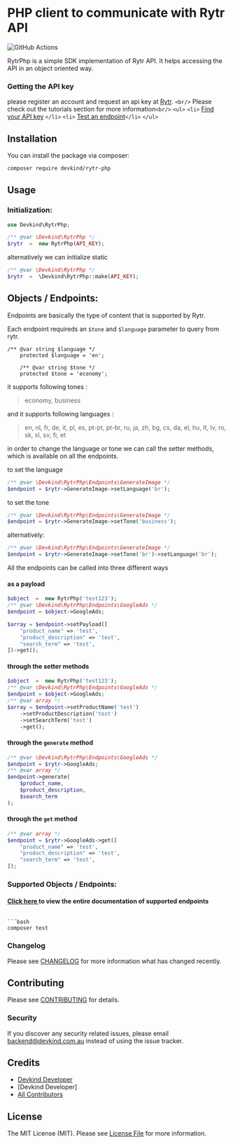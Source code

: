 # PHP client to communicate with Rytr API

![GitHub Actions](https://github.com/devkind-au/rytr-php/actions/workflows/main.yml/badge.svg)

RytrPhp is a simple SDK implementation of Rytr API. It helps accessing the API in an object oriented way.

### Getting the API key

please register an account and request an api key at [Rytr](https://rytr.com). `<br/>` Please check out the tutorials section for more information`<br/>`   `<ul>` `<li>` [Find your API key](../docs/Find%20Api%20Key) `</li>` `<li>`  [Test an endpoint](../docs/Test%20An%20Endpoint)`</li>` `</ul>`

## Installation

You can install the package via composer:

```bash
composer require devkind/rytr-php
```

## Usage

### Initialization:

```php
use Devkind\RytrPhp;

/** @var \Devkind\RytrPhp */
$rytr  =  new RytrPhp(API_KEY);
```

alternatively we can initialize static

```php
/** @var \Devkind\RytrPhp */
$rytr  =  \Devkind\RytrPhp::make(API_KEY);
```

## Objects / Endpoints:

Endpoints are basically the type of content that is supported by Rytr.

Each endpoint requireds an `$tone` and `$language` parameter to query from rytr.

```
/** @var string $language */
    protected $language = 'en';

    /** @var string $tone */
    protected $tone = 'economy';
```

it supports following tones :

> economy, business

and it supports following languages :

> en, nl, fr, de, it, pl, es, pt-pt, pt-br, ru, ja, zh, bg, cs, da, el, hu, lt, lv, ro, sk, sl, sv, fi, et

in order to change the language or tone we can call the setter methods, which is available on all the endpoints.

to set the language

```php
/** @var \Devkind\RytrPhp\Endpoints\GenerateImage */
$endpoint = $rytr->GenerateImage->setLanguage('br');
```

to set the tone

```php
/** @var \Devkind\RytrPhp\Endpoints\GenerateImage */
$endpoint = $rytr->GenerateImage->setTone('business');
```

alternatively:

```php
/** @var \Devkind\RytrPhp\Endpoints\GenerateImage */
$endpoint = $rytr->GenerateImage->setTone('br')->setLanguage('br');
```

All the endpoints can be  called into three different ways

#### as a payload

```php
$object  =  new RytrPhp('test123');
/** @var \Devkind\RytrPhp\Endpoints\GoogleAds */
$endpoint = $object->GoogleAds;

$array = $endpoint->setPayload([
    "product_name" => 'test',
    "product_description" => 'test',
    "search_term" => 'test',
])->get();
```

#### through the setter methods

```php
$object  =  new RytrPhp('test123');
/** @var \Devkind\RytrPhp\Endpoints\GoogleAds */
$endpoint = $object->GoogleAds;
/** @var array */
$array = $endpoint->setProductName('test')
    ->setProductDescription('test')
    ->setSearchTerm('test')
    ->get();
```

#### through the `generate` method

```php
/** @var \Devkind\RytrPhp\Endpoints\GoogleAds */
$endpoint = $rytr->GoogleAds;
/** @var array */
$endpoint->generate(
	$product_name,
	$product_description,
	$search_term
);
```

#### through the `get` method

```php
/** @var array */
$endpoint = $rytr->GoogleAds->get([
    "product_name" => 'test',
    "product_description" => 'test',
    "search_term" => 'test',
]);
```

### Supported Objects / Endpoints:

#### [Click here ](https://github.com/devkindhq/rytr-php/blob/main/endpoints.md) to view the entire documentation of supported endpoints


```### Testing

```bash
composer test
```
### Changelog

Please see [CHANGELOG](CHANGELOG.md) for more information what has changed recently.

## Contributing

Please see [CONTRIBUTING](CONTRIBUTING.md) for details.

### Security

If you discover any security related issues, please email backend@devkind.com.au instead of using the issue tracker.

## Credits

- [Devkind Developer](https://github.com/devkindhq)
- [Devkind Developer]
- [All Contributors](../../contributors)

## License

The MIT License (MIT). Please see [License File](LICENSE.md) for more information.
